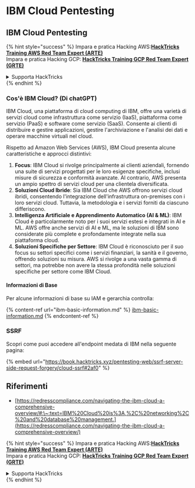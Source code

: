 # IBM Cloud Pentesting

## IBM Cloud Pentesting

{% hint style="success" %}
Impara e pratica Hacking AWS:<img src="../../.gitbook/assets/image (1) (1) (1) (1).png" alt="" data-size="line">[**HackTricks Training AWS Red Team Expert (ARTE)**](https://training.hacktricks.xyz/courses/arte)<img src="../../.gitbook/assets/image (1) (1) (1) (1).png" alt="" data-size="line">\
Impara e pratica Hacking GCP: <img src="../../.gitbook/assets/image (2) (1).png" alt="" data-size="line">[**HackTricks Training GCP Red Team Expert (GRTE)**<img src="../../.gitbook/assets/image (2) (1).png" alt="" data-size="line">](https://training.hacktricks.xyz/courses/grte)

<details>

<summary>Supporta HackTricks</summary>

* Controlla i [**piani di abbonamento**](https://github.com/sponsors/carlospolop)!
* **Unisciti al** 💬 [**gruppo Discord**](https://discord.gg/hRep4RUj7f) o al [**gruppo telegram**](https://t.me/peass) o **seguici** su **Twitter** 🐦 [**@hacktricks\_live**](https://twitter.com/hacktricks_live)**.**
* **Condividi trucchi di hacking inviando PR ai** [**HackTricks**](https://github.com/carlospolop/hacktricks) e [**HackTricks Cloud**](https://github.com/carlospolop/hacktricks-cloud) repos di github.

</details>
{% endhint %}

### Cos'è IBM Cloud? (Di chatGPT)

IBM Cloud, una piattaforma di cloud computing di IBM, offre una varietà di servizi cloud come infrastruttura come servizio (IaaS), piattaforma come servizio (PaaS) e software come servizio (SaaS). Consente ai clienti di distribuire e gestire applicazioni, gestire l'archiviazione e l'analisi dei dati e operare macchine virtuali nel cloud.

Rispetto ad Amazon Web Services (AWS), IBM Cloud presenta alcune caratteristiche e approcci distintivi:

1. **Focus**: IBM Cloud si rivolge principalmente ai clienti aziendali, fornendo una suite di servizi progettati per le loro esigenze specifiche, inclusi misure di sicurezza e conformità avanzate. Al contrario, AWS presenta un ampio spettro di servizi cloud per una clientela diversificata.
2. **Soluzioni Cloud Ibride**: Sia IBM Cloud che AWS offrono servizi cloud ibridi, consentendo l'integrazione dell'infrastruttura on-premises con i loro servizi cloud. Tuttavia, la metodologia e i servizi forniti da ciascuno differiscono.
3. **Intelligenza Artificiale e Apprendimento Automatico (AI & ML)**: IBM Cloud è particolarmente noto per i suoi servizi estesi e integrati in AI e ML. AWS offre anche servizi di AI e ML, ma le soluzioni di IBM sono considerate più complete e profondamente integrate nella sua piattaforma cloud.
4. **Soluzioni Specifiche per Settore**: IBM Cloud è riconosciuto per il suo focus su settori specifici come i servizi finanziari, la sanità e il governo, offrendo soluzioni su misura. AWS si rivolge a una vasta gamma di settori, ma potrebbe non avere la stessa profondità nelle soluzioni specifiche per settore come IBM Cloud.

#### Informazioni di Base

Per alcune informazioni di base su IAM e gerarchia controlla:

{% content-ref url="ibm-basic-information.md" %}
[ibm-basic-information.md](ibm-basic-information.md)
{% endcontent-ref %}

### SSRF

Scopri come puoi accedere all'endpoint medata di IBM nella seguente pagina:

{% embed url="https://book.hacktricks.xyz/pentesting-web/ssrf-server-side-request-forgery/cloud-ssrf#2af0" %}

## Riferimenti

* [https://redresscompliance.com/navigating-the-ibm-cloud-a-comprehensive-overview/#:\~:text=IBM%20Cloud%20is%3A,%2C%20networking%2C%20and%20database%20management.](https://redresscompliance.com/navigating-the-ibm-cloud-a-comprehensive-overview/)

{% hint style="success" %}
Impara e pratica Hacking AWS:<img src="../../.gitbook/assets/image (1) (1) (1) (1).png" alt="" data-size="line">[**HackTricks Training AWS Red Team Expert (ARTE)**](https://training.hacktricks.xyz/courses/arte)<img src="../../.gitbook/assets/image (1) (1) (1) (1).png" alt="" data-size="line">\
Impara e pratica Hacking GCP: <img src="../../.gitbook/assets/image (2) (1).png" alt="" data-size="line">[**HackTricks Training GCP Red Team Expert (GRTE)**<img src="../../.gitbook/assets/image (2) (1).png" alt="" data-size="line">](https://training.hacktricks.xyz/courses/grte)

<details>

<summary>Supporta HackTricks</summary>

* Controlla i [**piani di abbonamento**](https://github.com/sponsors/carlospolop)!
* **Unisciti al** 💬 [**gruppo Discord**](https://discord.gg/hRep4RUj7f) o al [**gruppo telegram**](https://t.me/peass) o **seguici** su **Twitter** 🐦 [**@hacktricks\_live**](https://twitter.com/hacktricks_live)**.**
* **Condividi trucchi di hacking inviando PR ai** [**HackTricks**](https://github.com/carlospolop/hacktricks) e [**HackTricks Cloud**](https://github.com/carlospolop/hacktricks-cloud) repos di github.

</details>
{% endhint %}
